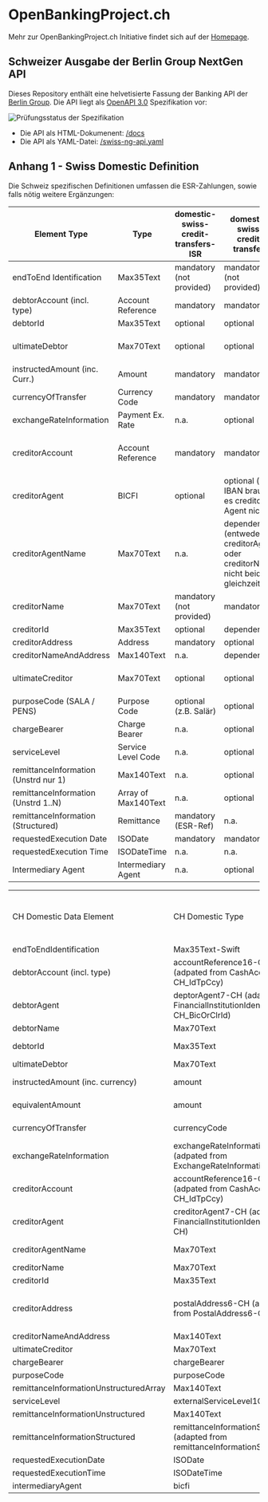 # OpenBankingProject.ch

Mehr zur OpenBankingProject.ch Initiative findet sich auf der [Homepage](https://www.openbankingproject.ch).

## Schweizer Ausgabe der Berlin Group NextGen API

Dieses Repository enthält eine helvetisierte Fassung der Banking API der
[Berlin Group](https://www.berlin-group.org/). Die API
liegt als [OpenAPI 3.0](https://github.com/OAI/OpenAPI-Specification/blob/master/versions/3.0.2.md)
Spezifikation vor:

![Prüfungsstatus der Spezifikation](https://travis-ci.com/openbankingproject-ch/obp-apis.svg?branch=master "Prüfungsstatus der Spezifikation")

* Die API als HTML-Dokumenent: [/docs](https://openbankingproject-ch.github.io/obp-apis)
* Die API als YAML-Datei: [/swiss-ng-api.yaml](https://github.com/openbankingproject-ch/obp-apis/raw/master/swiss-ng-api.yaml)

## Anhang 1 - Swiss Domestic Definition

Die Schweiz spezifischen Definitionen umfassen die ESR-Zahlungen, sowie falls nötig weitere
Ergänzungen:

| Element Type                         | Type                | domestic-swiss-credit-transfers-ISR | domestic-swiss-credit-transfers                                                 | sepa-credit-transfers    | cross-border-credit-transfers       |
|--------------------------------------|---------------------|-------------------------------------|---------------------------------------------------------------------------------|--------------------------|-------------------------------------|
| endToEnd Identification              | Max35Text           | mandatory (not provided)            | mandatory (not provided)                                                        | mandatory (not provided) | optional                            |
| debtorAccount (incl. type)           | Account Reference   | mandatory                           | mandatory                                                                       | mandatory                | mandatory                           |
| debtorId                             | Max35Text           | optional                            | optional                                                                        | optional                 | optional                            |
| ultimateDebtor                       | Max70Text           | optional                            | optional                                                                        | optional                 | MT n.a. / MX optional               |
| instructedAmount (inc. Curr.)        | Amount              | mandatory                           | mandatory                                                                       | mandatory                | mandatory                           |
| currencyOfTransfer                   | Currency Code       | mandatory                           | mandatory                                                                       | mandatory                | mandatory                           |
| exchangeRateInformation              | Payment Ex. Rate    | n.a.                                | optional                                                                        | n.a.                     | optional                            |
| creditorAccount                      | Account Reference   | mandatory                           | mandatory                                                                       | mandatory                | optional (mandatory kunde an kunde) |
| creditorAgent                        | BICFI               | optional                            | optional (mit IBAN braucht es creditor Agent nicht)                             | optional                 | dependent                           |
| creditorAgentName                    | Max70Text           | n.a.                                | dependent (entweder creditorAgent oder creditorName, nicht beides gleichzeitig) | n.a.                     | dependent                           |
| creditorName                         | Max70Text           | mandatory (not provided)            | mandatory                                                                       | mandatory                | mandatory                           |
| creditorId                           | Max35Text           | optional                            | dependent                                                                       | optional                 | dependent                           |
| creditorAddress                      | Address             | mandatory                           | optional                                                                        | optional                 | optional                            |
| creditorNameAndAddress               | Max140Text          | n.a.                                | dependent                                                                       | dependent                | dependent                           |
| ultimateCreditor                     | Max70Text           | optional                            | optional                                                                        | optional                 | MT n.a. / MX optional               |
| purposeCode (SALA / PENS)            | Purpose Code        | optional (z.B. Salär)               | optional                                                                        | optional                 | optional                            |
| chargeBearer                         | Charge Bearer       | n.a.                                | optional                                                                        | mandatory SHA            | optional                            |
| serviceLevel                         | Service Level Code  | n.a.                                | optional                                                                        | optional                 | optional                            |
| remittanceInformation (Unstrd nur 1) | Max140Text          | n.a.                                | optional                                                                        | optional                 | optional                            |
| remittanceInformation (Unstrd 1..N)  | Array of Max140Text | n.a.                                | optional                                                                        | optional                 | optional                            |
| remittanceInformation (Structured)   | Remittance          | mandatory (ESR-Ref)                 | n.a.                                                                            | optional (SCOR)          | optional                            |
| requestedExecution Date              | ISODate             | mandatory                           | mandatory                                                                       | mandatory                | mandatory                           |
| requestedExecution Time              | ISODateTime         | n.a.                                | n.a.                                                                            | n.a.                     | n.a.                                |
| Intermediary Agent                   | Intermediary Agent  | n.a.                                | optional                                                                        | n.a.                     | optional                            |


|                                        |                                                                                  |                                     |                                     |                                         |                          |                               | 
|----------------------------------------|----------------------------------------------------------------------------------|-------------------------------------|-------------------------------------|-----------------------------------------|--------------------------|-------------------------------| 
| CH Domestic Data Element               | CH Domestic Type                                                                 | domestic-swiss-credit-transfers-ISR | domestic-swiss-credit-transfers     | domestic-swiss-foreign-credit-transfers | sepa-credit-transfers    | cross-border-credit-transfers | 
| endToEndIdentification                 | Max35Text-Swift                                                                  | mandatory                           | mandatory                           | mandatory                               | mandatory                | mandatory                     | 
| debtorAccount (incl. type)             | accountReference16-CH (adpated from CashAccount16-CH_IdTpCcy)                    | mandatory                           | mandatory                           | mandatory                               | mandatory                | mandatory                     | 
| debtorAgent                            | deptorAgent7-CH (adapted from FinancialInstitutionIdentification7-CH_BicOrClrId) | mandatory                           | mandatory                           | mandatory                               | mandatory                | optional                      | 
| debtorName                             | Max70Text                                                                        | mandatory                           | mandatory                           | mandatory                               | mandatory                | mandatory                     | 
| debtorId                               | Max35Text                                                                        | optional 3)                         | optional 3)                         | optional 3)                             | optional 3)              | optional 3)                   | 
| ultimateDebtor                         | Max70Text                                                                        | optional                            | optional                            | optional                                | optional                 | optional                      | 
| instructedAmount (inc. currency)       | amount                                                                           | mandatory                           | dependent 1)                        | dependent 1)                            | dependent 1)             | dependent 1)                  | 
| equivalentAmount                       | amount                                                                           | n.a.                                | dependent 1)                        | dependent 1)                            | dependent 1)             | dependent 1)                  | 
| currencyOfTransfer                     | currencyCode                                                                     | n.a.                                | dependent 1)                        | dependent 1)                            | dependent 1)             | dependent 1)                  | 
| exchangeRateInformation                | exchangeRateInformation1 (adpated from ExchangeRateInformation1)                 | n.a.                                | optional 2)                         | optional 2)                             | optional 2)              | optional 2)                   | 
| creditorAccount                        | accountReference16-CH (adpated from CashAccount16-CH_IdTpCcy)                    | mandatory                           | mandatory                           | mandatory                               | mandatory                | mandatory                     | 
| creditorAgent                          | creditorAgent7-CH (adapted from FinancialInstitutionIdentification7-CH)          | n.a.                                | dependent 4)                        | mandatory                               | dependent 4)             | dependent 4)                  | 
| creditorAgentName                      | Max70Text                                                                        | n.a.                                | n.a.                                | dependent 5)                            | n.a.                     | dependent 5)                  | 
| creditorName                           | Max70Text                                                                        | mandatory                           | mandatory                           | mandatory                               | mandatory                | mandatory                     | 
| creditorId                             | Max35Text                                                                        | n.a.                                | optional                            | optional                                | optional                 | optional                      | 
| creditorAddress                        | postalAddress6-CH (adapted from PostalAddress6-CH)                               | optional                            | optional, wenn möglich strukturiert | optional, wenn möglich strukturiert     | optional, unstrukturiert | optional, unstrukturiert      | 
| creditorNameAndAddress                 | Max140Text                                                                       | n.a.                                | dependent                           | dependent                               | dependent                | dependent                     | 
| ultimateCreditor                       | Max70Text                                                                        | n.a.                                | optional                            | optional                                | optional                 | optional                      | 
| chargeBearer                           | chargeBearer                                                                     | n.a.                                | optional                            | optional                                | mandatory                | optional                      | 
| purposeCode                            | purposeCode                                                                      | optional                            | optional                            | optional                                | optional                 | optional                      | 
| remittanceInformationUnstructuredArray | Max140Text                                                                       | n.a.                                | n.a.                                | n.a.                                    | n.a.                     | n.a.                          | 
| serviceLevel                           | externalServiceLevel1Code                                                        | n.a.                                | optional                            | optional                                | mandatory                | optional                      | 
| remittanceInformationUnstructured      | Max140Text                                                                       | n.a.                                | optional                            | optional                                | optional                 | optional                      | 
| remittanceInformationStructured        | remittanceInformationStructured7 (adapted from remittanceInformationStructured7) | mandatory                           | optional                            | optional                                | optional                 | optional                      | 
| requestedExecutionDate                 | ISODate                                                                          | mandatory                           | mandatory                           | mandatory                               | mandatory                | mandatory                     | 
| requestedExecutionTime                 | ISODateTime                                                                      | n.a.                                | n.a.                                | n.a.                                    | n.a.                     | n.a.                          | 
| intermediaryAgent                      | bicfi                                                                            | n.a.                                | n.a.                                | optional 2)                             | n.a.                     | optional 2)                   | 
